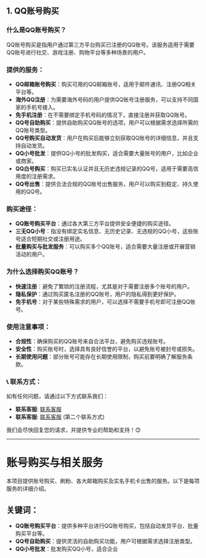 ## 1. **QQ账号购买**

### 什么是QQ账号购买？

QQ账号购买是指用户通过第三方平台购买已注册的QQ账号。该服务适用于需要QQ账号进行社交、游戏注册、购物平台等多种场景的用户。

### 提供的服务：
- **QQ邮箱账号购买**：购买可用的QQ邮箱账号，适用于邮件通讯、注册QQ相关平台等。
- **海外QQ注册**：为需要海外号码的用户提供QQ账号注册服务，可以支持不同国家的手机号接入。
- **免手机注册**：在不需要绑定手机号码的情况下，直接注册并获取QQ账号。
- **QQ号自助购买**：提供自助购买QQ账号的选项，用户可以根据需求选择所需的QQ账号类型。
- **QQ号购买自动发货**：用户在购买后能够立刻获取QQ账号的详细信息，并且支持自动发货。
- **QQ小号批发**：提供QQ小号的批发购买，适合需要大量账号的用户，比如企业或商家。
- **QQ白号购买**：购买已实名认证并且无历史违规记录的QQ号，适用于需要高信用度的注册需求。
- **QQ号出售**：提供合法合规的QQ账号出售服务，用户可以购买到稳定、持久使用的QQ号。

### 购买途径：
- **QQ账号购买平台**：通过各大第三方平台提供安全便捷的购买途径。
- **三无QQ小号**：指没有绑定实名信息、无历史记录、无违规的QQ小号，这些账号适合短期社交或注册用途。
- **批量购买与批发服务**：可以购买多个QQ账号，适合需要大量注册或开展营销活动的用户。

### 为什么选择购买QQ账号？
- **快速注册**：避免了繁琐的注册流程，尤其是对于需要注册多个账号的用户。
- **隐私保护**：通过购买匿名注册的QQ账号，用户的隐私得到更好保护。
- **免手机号**：对于某些特殊需求的用户，可以选择不需要手机号即可注册QQ账号。

### 使用注意事项：
- **合规性**：确保购买的QQ账号来自合法平台，避免购买违规账号。
- **安全性**：购买账号时，选择具有良好信誉的平台，以避免账号被封号或损失。
- **长期使用问题**：部分账号可能存在长期使用限制，购买前要明确了解服务条款。

### 📞 **联系方式**：

如有任何问题，请通过以下方式联系我们：

- **联系客服**: [联系客服](https://t.me/hwdb8999)
- **联系客服**: [联系客服](https://t.me/hwdb8999) (第二个联系方式)

我们会尽快回复您的请求，并提供专业的帮助和支持！😊

---

# 账号购买与相关服务

本项目提供账号购买、刷粉、各大邮箱购买及实名手机卡出售的服务。以下是每项服务的详细介绍。

## 关键词：
- **QQ账号购买平台**：提供多种平台进行QQ账号购买，包括自动发货平台、批量购买平台等。
- **QQ号自助购买**：提供灵活的自助购买功能，用户可根据需求选择注册类型。
- **QQ小号批发**：批发购买QQ小号，适合企业
